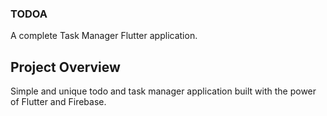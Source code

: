 ### TODOA

A complete Task Manager Flutter application.

## Project Overview
Simple and unique todo and task manager application built with the power of Flutter and Firebase.

